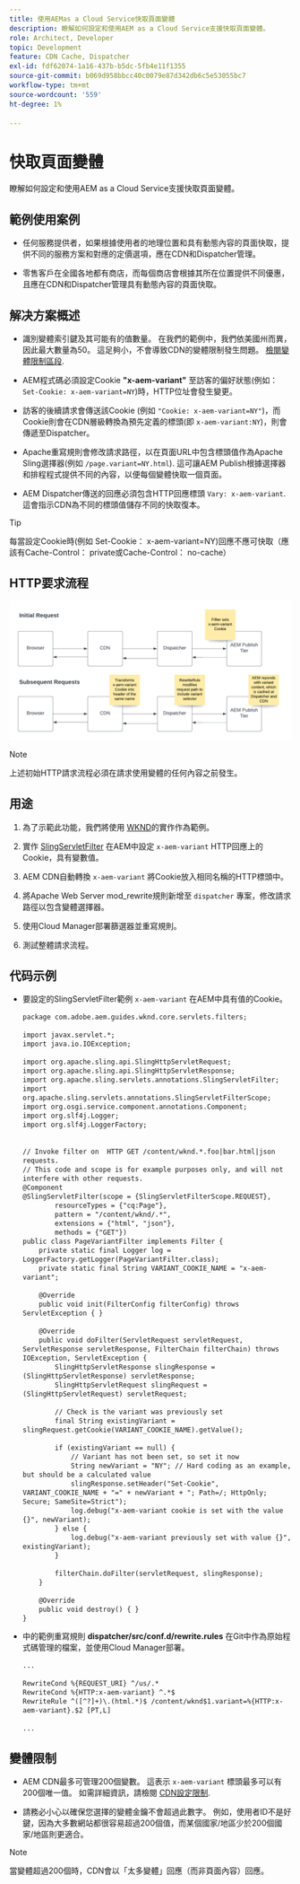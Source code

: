 ```yaml
---
title: 使用AEMas a Cloud Service快取頁面變體
description: 瞭解如何設定和使用AEM as a Cloud Service支援快取頁面變體。
role: Architect, Developer
topic: Development
feature: CDN Cache, Dispatcher
exl-id: fdf62074-1a16-437b-b5dc-5fb4e11f1355
source-git-commit: b069d958bbcc40c0079e87d342db6c5e53055bc7
workflow-type: tm+mt
source-wordcount: '559'
ht-degree: 1%

---
```


# 快取頁面變體

瞭解如何設定和使用AEM as a Cloud Service支援快取頁面變體。

## 範例使用案例

+ 任何服務提供者，如果根據使用者的地理位置和具有動態內容的頁面快取，提供不同的服務方案和對應的定價選項，應在CDN和Dispatcher管理。

+ 零售客戶在全國各地都有商店，而每個商店會根據其所在位置提供不同優惠，且應在CDN和Dispatcher管理具有動態內容的頁面快取。

## 解决方案概述

+ 識別變體索引鍵及其可能有的值數量。 在我們的範例中，我們依美國州而異，因此最大數量為50。 這足夠小，不會導致CDN的變體限制發生問題。 [檢閱變體限制區段](#variant-limitations).

+ AEM程式碼必須設定Cookie __&quot;x-aem-variant&quot;__ 至訪客的偏好狀態(例如： `Set-Cookie: x-aem-variant=NY`)時，HTTP位址會發生變更。

+ 訪客的後續請求會傳送該Cookie (例如 `"Cookie: x-aem-variant=NY"`)，而Cookie則會在CDN層級轉換為預先定義的標頭(即 `x-aem-variant:NY`)，則會傳遞至Dispatcher。

+ Apache重寫規則會修改請求路徑，以在頁面URL中包含標頭值作為Apache Sling選擇器(例如 `/page.variant=NY.html`). 這可讓AEM Publish根據選擇器和排程程式提供不同的內容，以便每個變體快取一個頁面。

+ AEM Dispatcher傳送的回應必須包含HTTP回應標頭 `Vary: x-aem-variant`. 這會指示CDN為不同的標頭值儲存不同的快取復本。

>[!TIP]
>
>每當設定Cookie時(例如 Set-Cookie： x-aem-variant=NY)回應不應可快取（應該有Cache-Control： private或Cache-Control： no-cache）

## HTTP要求流程

![變數快取要求流程](./assets/variant-cache-request-flow.png)

>[!NOTE]
>
>上述初始HTTP請求流程必須在請求使用變體的任何內容之前發生。

## 用途

1. 為了示範此功能，我們將使用 [WKND](https://experienceleague.adobe.com/docs/experience-manager-learn/getting-started-wknd-tutorial-develop/overview.html?lang=zh-Hans)的實作作為範例。

1. 實作 [SlingServletFilter](https://sling.apache.org/documentation/the-sling-engine/filters.html) 在AEM中設定 `x-aem-variant` HTTP回應上的Cookie，具有變數值。

1. AEM CDN自動轉換 `x-aem-variant` 將Cookie放入相同名稱的HTTP標頭中。

1. 將Apache Web Server mod_rewrite規則新增至 `dispatcher` 專案，修改請求路徑以包含變體選擇器。

1. 使用Cloud Manager部署篩選器並重寫規則。

1. 測試整體請求流程。

## 代码示例

+ 要設定的SlingServletFilter範例 `x-aem-variant` 在AEM中具有值的Cookie。

   ```
   package com.adobe.aem.guides.wknd.core.servlets.filters;
   
   import javax.servlet.*;
   import java.io.IOException;
   
   import org.apache.sling.api.SlingHttpServletRequest;
   import org.apache.sling.api.SlingHttpServletResponse;
   import org.apache.sling.servlets.annotations.SlingServletFilter;
   import org.apache.sling.servlets.annotations.SlingServletFilterScope;
   import org.osgi.service.component.annotations.Component;
   import org.slf4j.Logger;
   import org.slf4j.LoggerFactory;
   
   
   // Invoke filter on  HTTP GET /content/wknd.*.foo|bar.html|json requests.
   // This code and scope is for example purposes only, and will not interfere with other requests.
   @Component
   @SlingServletFilter(scope = {SlingServletFilterScope.REQUEST},
           resourceTypes = {"cq:Page"},
           pattern = "/content/wknd/.*",
           extensions = {"html", "json"},
           methods = {"GET"})
   public class PageVariantFilter implements Filter {
       private static final Logger log = LoggerFactory.getLogger(PageVariantFilter.class);
       private static final String VARIANT_COOKIE_NAME = "x-aem-variant";
   
       @Override
       public void init(FilterConfig filterConfig) throws ServletException { }
   
       @Override
       public void doFilter(ServletRequest servletRequest, ServletResponse servletResponse, FilterChain filterChain) throws IOException, ServletException {
           SlingHttpServletResponse slingResponse = (SlingHttpServletResponse) servletResponse;
           SlingHttpServletRequest slingRequest = (SlingHttpServletRequest) servletRequest;
   
           // Check is the variant was previously set
           final String existingVariant = slingRequest.getCookie(VARIANT_COOKIE_NAME).getValue();
   
           if (existingVariant == null) {
               // Variant has not been set, so set it now
               String newVariant = "NY"; // Hard coding as an example, but should be a calculated value
               slingResponse.setHeader("Set-Cookie", VARIANT_COOKIE_NAME + "=" + newVariant + "; Path=/; HttpOnly; Secure; SameSite=Strict");
               log.debug("x-aem-variant cookie is set with the value {}", newVariant);
           } else {
               log.debug("x-aem-variant previously set with value {}", existingVariant);
           }
   
           filterChain.doFilter(servletRequest, slingResponse);
       }
   
       @Override
       public void destroy() { }
   }
   ```

+ 中的範例重寫規則 __dispatcher/src/conf.d/rewrite.rules__ 在Git中作為原始程式碼管理的檔案，並使用Cloud Manager部署。

   ```
   ...
   
   RewriteCond %{REQUEST_URI} ^/us/.*  
   RewriteCond %{HTTP:x-aem-variant} ^.*$  
   RewriteRule ^([^?]+)\.(html.*)$ /content/wknd$1.variant=%{HTTP:x-aem-variant}.$2 [PT,L] 
   
   ...
   ```

## 變體限制

+ AEM CDN最多可管理200個變數。 這表示 `x-aem-variant` 標頭最多可以有200個唯一值。 如需詳細資訊，請檢閱 [CDN設定限制](https://docs.fastly.com/en/guides/resource-limits).

+ 請務必小心以確保您選擇的變體金鑰不會超過此數字。  例如，使用者ID不是好鍵，因為大多數網站都很容易超過200個值，而某個國家/地區少於200個國家/地區則更適合。

>[!NOTE]
>
>當變體超過200個時，CDN會以「太多變體」回應（而非頁面內容）回應。
